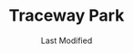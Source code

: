 ---
layout: location-page
date: Last Modified
description: "Local COVID-19 testing is available at Traceway Park in Clinton, Mississippi, USA."
permalink: "locations/mississippi/clinton/traceway-park/"
tags:
  - locations
  - mississippi
title: Traceway Park
state: Mississippi
stateAbbr: MS
hood: "Clinton"
address: ""
city: "Clinton"
zip: ""
mapUrl: "http://maps.apple.com/?q=Traceway+Park&address=,Clinton,Mississippi,"
locationType: Location type unknown
phone: "601-496-7200"
website: "undefined"
onlineBooking: undefined
closed: true
closedUpdate: April 17th, 2020
notes: ""
days: Hours unknown
ctaMessage: Call 601-496-7200
ctaUrl: "tel:601-496-7200"
---